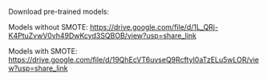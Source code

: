Download pre-trained models:

Models without SMOTE: https://drive.google.com/file/d/1L_QRj-K4PtuZvwV0vh49DwKcyd3SQBOB/view?usp=share_link

Models with SMOTE: https://drive.google.com/file/d/19QhEcVT6uvseQ9RcftyI0aTzELu5wLOR/view?usp=share_link
